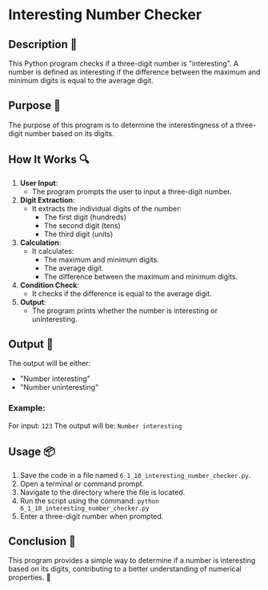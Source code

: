 # Interesting Number Checker

## Description 📝
This Python program checks if a three-digit number is "interesting".
A number is defined as interesting if the difference between the maximum and minimum digits is equal to the average digit.

## Purpose 🎯
The purpose of this program is to determine the interestingness of a three-digit number based on its digits.

## How It Works 🔍
1. **User Input**:
   - The program prompts the user to input a three-digit number.
2. **Digit Extraction**:
   - It extracts the individual digits of the number:
     - The first digit (hundreds)
     - The second digit (tens)
     - The third digit (units)
3. **Calculation**:
   - It calculates:
     - The maximum and minimum digits.
     - The average digit.
     - The difference between the maximum and minimum digits.
4. **Condition Check**:
   - It checks if the difference is equal to the average digit.
5. **Output**:
   - The program prints whether the number is interesting or uninteresting.

## Output 📜
The output will be either:
- "Number interesting"
- "Number uninteresting"

### Example:
For input: `123`
The output will be: `Number interesting`

## Usage 📦
1. Save the code in a file named `6_1_10_interesting_number_checker.py`.
2. Open a terminal or command prompt.
3. Navigate to the directory where the file is located.
4. Run the script using the command:
   `python 6_1_10_interesting_number_checker.py`
5. Enter a three-digit number when prompted.

## Conclusion 🚀
This program provides a simple way to determine if a number is interesting based on its digits, contributing to a better understanding of numerical properties.
🔢